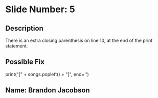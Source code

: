 # Slide Number: 5

## Description
There is an extra closing parenthesis on line 10, at the end of the print statement.

## Possible Fix
print("[" + songs.popleft() + "]", end='')

## Name: Brandon Jacobson
